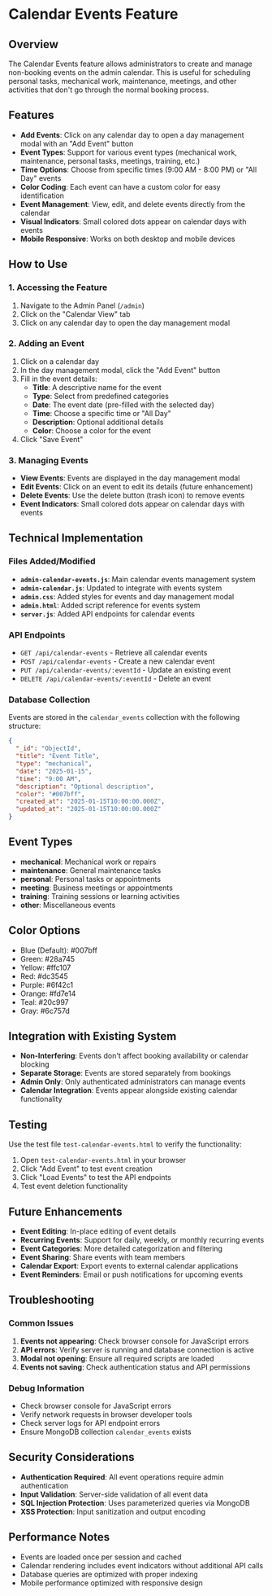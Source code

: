 # Calendar Events Feature

## Overview

The Calendar Events feature allows administrators to create and manage non-booking events on the admin calendar. This is useful for scheduling personal tasks, mechanical work, maintenance, meetings, and other activities that don't go through the normal booking process.

## Features

- **Add Events**: Click on any calendar day to open a day management modal with an "Add Event" button
- **Event Types**: Support for various event types (mechanical work, maintenance, personal tasks, meetings, training, etc.)
- **Time Options**: Choose from specific times (9:00 AM - 8:00 PM) or "All Day" events
- **Color Coding**: Each event can have a custom color for easy identification
- **Event Management**: View, edit, and delete events directly from the calendar
- **Visual Indicators**: Small colored dots appear on calendar days with events
- **Mobile Responsive**: Works on both desktop and mobile devices

## How to Use

### 1. Accessing the Feature

1. Navigate to the Admin Panel (`/admin`)
2. Click on the "Calendar View" tab
3. Click on any calendar day to open the day management modal

### 2. Adding an Event

1. Click on a calendar day
2. In the day management modal, click the "Add Event" button
3. Fill in the event details:
   - **Title**: A descriptive name for the event
   - **Type**: Select from predefined categories
   - **Date**: The event date (pre-filled with the selected day)
   - **Time**: Choose a specific time or "All Day"
   - **Description**: Optional additional details
   - **Color**: Choose a color for the event
4. Click "Save Event"

### 3. Managing Events

- **View Events**: Events are displayed in the day management modal
- **Edit Events**: Click on an event to edit its details (future enhancement)
- **Delete Events**: Use the delete button (trash icon) to remove events
- **Event Indicators**: Small colored dots appear on calendar days with events

## Technical Implementation

### Files Added/Modified

- **`admin-calendar-events.js`**: Main calendar events management system
- **`admin-calendar.js`**: Updated to integrate with events system
- **`admin.css`**: Added styles for events and day management modal
- **`admin.html`**: Added script reference for events system
- **`server.js`**: Added API endpoints for calendar events

### API Endpoints

- `GET /api/calendar-events` - Retrieve all calendar events
- `POST /api/calendar-events` - Create a new calendar event
- `PUT /api/calendar-events/:eventId` - Update an existing event
- `DELETE /api/calendar-events/:eventId` - Delete an event

### Database Collection

Events are stored in the `calendar_events` collection with the following structure:

```json
{
  "_id": "ObjectId",
  "title": "Event Title",
  "type": "mechanical",
  "date": "2025-01-15",
  "time": "9:00 AM",
  "description": "Optional description",
  "color": "#007bff",
  "created_at": "2025-01-15T10:00:00.000Z",
  "updated_at": "2025-01-15T10:00:00.000Z"
}
```

## Event Types

- **mechanical**: Mechanical work or repairs
- **maintenance**: General maintenance tasks
- **personal**: Personal tasks or appointments
- **meeting**: Business meetings or appointments
- **training**: Training sessions or learning activities
- **other**: Miscellaneous events

## Color Options

- Blue (Default): #007bff
- Green: #28a745
- Yellow: #ffc107
- Red: #dc3545
- Purple: #6f42c1
- Orange: #fd7e14
- Teal: #20c997
- Gray: #6c757d

## Integration with Existing System

- **Non-Interfering**: Events don't affect booking availability or calendar blocking
- **Separate Storage**: Events are stored separately from bookings
- **Admin Only**: Only authenticated administrators can manage events
- **Calendar Integration**: Events appear alongside existing calendar functionality

## Testing

Use the test file `test-calendar-events.html` to verify the functionality:

1. Open `test-calendar-events.html` in your browser
2. Click "Add Event" to test event creation
3. Click "Load Events" to test the API endpoints
4. Test event deletion functionality

## Future Enhancements

- **Event Editing**: In-place editing of event details
- **Recurring Events**: Support for daily, weekly, or monthly recurring events
- **Event Categories**: More detailed categorization and filtering
- **Event Sharing**: Share events with team members
- **Calendar Export**: Export events to external calendar applications
- **Event Reminders**: Email or push notifications for upcoming events

## Troubleshooting

### Common Issues

1. **Events not appearing**: Check browser console for JavaScript errors
2. **API errors**: Verify server is running and database connection is active
3. **Modal not opening**: Ensure all required scripts are loaded
4. **Events not saving**: Check authentication status and API permissions

### Debug Information

- Check browser console for JavaScript errors
- Verify network requests in browser developer tools
- Check server logs for API endpoint errors
- Ensure MongoDB collection `calendar_events` exists

## Security Considerations

- **Authentication Required**: All event operations require admin authentication
- **Input Validation**: Server-side validation of all event data
- **SQL Injection Protection**: Uses parameterized queries via MongoDB
- **XSS Protection**: Input sanitization and output encoding

## Performance Notes

- Events are loaded once per session and cached
- Calendar rendering includes event indicators without additional API calls
- Database queries are optimized with proper indexing
- Mobile performance optimized with responsive design
